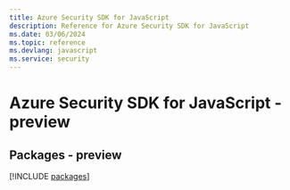 ```yaml
---
title: Azure Security SDK for JavaScript
description: Reference for Azure Security SDK for JavaScript
ms.date: 03/06/2024
ms.topic: reference
ms.devlang: javascript
ms.service: security
---
```

# Azure Security SDK for JavaScript - preview
## Packages - preview
[!INCLUDE [packages](security-index.md)]